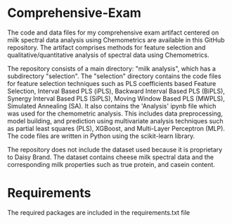# Comprehensive-Exam
The code and data files for my comprehensive exam artifact centered on milk spectral data analysis using Chemometrics are available in this GitHub repository. The artifact comprises methods for feature selection and qualitative/quantitative analysis of spectral data using Chemometrics.

The repository consists of a main directory: "milk analysis", which has a subdirectory "selection". The "selection" directory contains the code files for feature selection techniques such as PLS coefficients based Feature Selection, Interval Based PLS (iPLS), Backward Interval Based PLS (BiPLS), Synergy Interval Based PLS (SiPLS), Moving Window Based PLS (MWPLS), Simulated Annealing (SA). It also contains the 'Analysis' ipynb file which was used for the chemometric analysis. This includes data preprocessing, model building, and prediction using multivariate analysis techniques such as partial least squares (PLS), XGBoost, and Multi-Layer Perceptron (MLP). The code files are written in Python using the scikit-learn library. 

The repository does not include the dataset used because it is proprietary to Daisy Brand. The dataset contains cheese milk spectral data and the corresponding milk properties such as true protein, and casein content.


# Requirements
The required packages are included in the requirements.txt file
